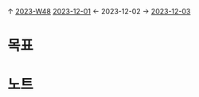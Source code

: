 
↑ [2023-W48](2023-W48.md)
[2023-12-01](2023-12-01.md) ← 2023-12-02 → [2023-12-03](2023-12-03.md)


# 목표



# 노트




